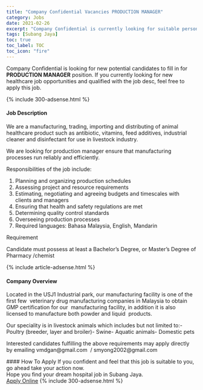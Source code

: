 ```yaml
---
title: "Company Confidential Vacancies PRODUCTION MANAGER" 
category: Jobs 
date: 2021-02-26 
excerpt: "Company Confidential is currently looking for suitable person to fill in the PRODUCTION MANAGER which positioned at Subang Jaya" 
tags: [Subang Jaya] 
toc: true 
toc_label: TOC 
toc_icon: "fire" 
--- 
```


<p>Company Confidential is looking for new potential candidates to fill in for <b>PRODUCTION MANAGER</b> position. If you currently looking for new healthcare job opportunities and qualified with the job desc, feel free to apply this job.
</p>{% include 300-adsense.html %} 
<div><div><h4>Job Description</h4></div><div><div><span><div><p>We are a manufacturing, trading, importing and distributing of animal healthcare product such as antibiotic, vitamins, feed additives, industrial cleaner and disinfectant for use in livestock industry.</p><p>We are looking for production manager ensure that manufacturing processes run reliably and efficiently.</p><p>Responsibilities of the job include:</p><ol><li>Planning and organizing production schedules</li><li>Assessing project and resource requirements</li><li>Estimating, negotiating and agreeing budgets and timescales with clients and managers</li><li>Ensuring that health and safety regulations are met</li><li>Determining quality control standards</li><li>Overseeing production processes</li><li>Required languages: Bahasa Malaysia, English, Mandarin</li></ol><p>Requirement</p><p>Candidate must possess at least a Bachelor&#8217;s Degree, or Master&#8217;s Degree of Pharmacy /chemist</p></div></span></div></div></div> 
{% include article-adsense.html %} 
<div><div><h4>Company Overview</h4></div><div><div><span><div><p>Located in the USJ1 Industrial park, our manufacturing facility is one of the first few&#160;&#160;veterinary drug manufacturing companies in Malaysia to obtain GMP certification for our&#160;&#160;manufacturing facility, in addition it is also licensed to manufacture both powder and liquid&#160;&#160;products.</p><p>Our speciality is in livestock animals which includes but not limited to:- Poultry (breeder, layer and broiler)- Swine- Aquatic animals- Domestic pets</p><p>Interested candidates fulfilling the above requirements may apply directly by emailing vmdgan@gmail.com&#160;&#160;/&#160;smyong2002@gmail.com</p></div></span></div></div></div> 
#### How To Apply 
If you confident and feel that this job is suitable to you, go ahead take your action now. <br/> 
Hope you find your dream hospital job in Subang Jaya. <br/> 
<a href="https://www.jobstreet.com.my/en/job/production-manager-4492626?jobId=jobstreet-my-job-4492626" class="btn btn--warning" target="_blank" rel="nofollow noopenner">Apply Online</a> 
{% include 300-adsense.html %} 